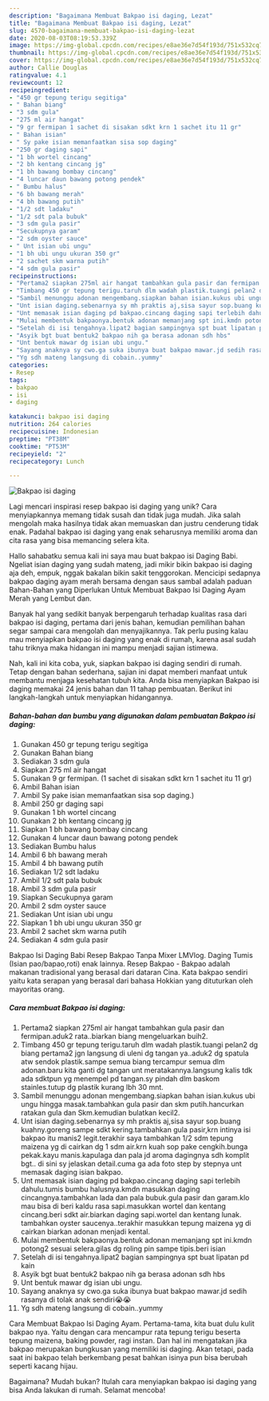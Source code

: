 ```yaml
---
description: "Bagaimana Membuat Bakpao isi daging, Lezat"
title: "Bagaimana Membuat Bakpao isi daging, Lezat"
slug: 4570-bagaimana-membuat-bakpao-isi-daging-lezat
date: 2020-08-03T08:19:53.339Z
image: https://img-global.cpcdn.com/recipes/e8ae36e7d54f193d/751x532cq70/bakpao-isi-daging-foto-resep-utama.jpg
thumbnail: https://img-global.cpcdn.com/recipes/e8ae36e7d54f193d/751x532cq70/bakpao-isi-daging-foto-resep-utama.jpg
cover: https://img-global.cpcdn.com/recipes/e8ae36e7d54f193d/751x532cq70/bakpao-isi-daging-foto-resep-utama.jpg
author: Callie Douglas
ratingvalue: 4.1
reviewcount: 12
recipeingredient:
- "450 gr tepung terigu segitiga"
- " Bahan biang"
- "3 sdm gula"
- "275 ml air hangat"
- "9 gr fermipan 1 sachet di sisakan sdkt krn 1 sachet itu 11 gr"
- " Bahan isian"
- " Sy pake isian memanfaatkan sisa sop daging"
- "250 gr daging sapi"
- "1 bh wortel cincang"
- "2 bh kentang cincang jg"
- "1 bh bawang bombay cincang"
- "4 luncar daun bawang potong pendek"
- " Bumbu halus"
- "6 bh bawang merah"
- "4 bh bawang putih"
- "1/2 sdt ladaku"
- "1/2 sdt pala bubuk"
- "3 sdm gula pasir"
- "Secukupnya garam"
- "2 sdm oyster sauce"
- " Unt isian ubi ungu"
- "1 bh ubi ungu ukuran 350 gr"
- "2 sachet skm warna putih"
- "4 sdm gula pasir"
recipeinstructions:
- "Pertama2 siapkan 275ml air hangat tambahkan gula pasir dan fermipan.aduk2 rata..biarkan biang mengeluarkan buih2."
- "Timbang 450 gr tepung terigu.taruh dlm wadah plastik.tuangi pelan2 dg biang pertama2 jgn langsung di uleni dg tangan ya..aduk2 dg spatula atw sendok plastik.sampe semua biang tercampur semua dlm adonan.baru kita ganti dg tangan unt meratakannya.langsung kalis tdk ada sdktpun yg menempel pd tangan.sy pindah dlm baskom stainles.tutup dg plastik kurang lbh 30 mnt."
- "Sambil menunggu adonan mengembang.siapkan bahan isian.kukus ubi ungu hingga masak.tambahkan gula pasir dan skm putih.hancurkan ratakan gula dan Skm.kemudian bulatkan kecil2."
- "Unt isian daging.sebenarnya sy mh praktis aj,sisa sayur sop.buang kuahny.goreng sampe sdkt kering.tambahkan gula pasir,krn intinya isi bakpao itu manis2 legit.terakhir saya tambahkan 1/2 sdm tepung maizena yg di cairkan dg 1 sdm air.krn kuah sop pake cengkih.bunga pekak.kayu manis.kapulaga dan pala jd aroma dagingnya sdh komplit bgt.. di sini sy jelaskan detail.cuma ga ada foto step by stepnya unt memasak daging isian bakpao."
- "Unt memasak isian daging pd bakpao.cincang daging sapi terlebih dahulu.tumis bumbu halusnya.kmdn masukkan daging cincangnya.tambahkan lada dan pala bubuk.gula pasir dan garam.klo mau bisa di beri kaldu rasa sapi.masukkan wortel dan kentang cincang.beri sdkt air.biarkan daging sapi.wortel dan kentang lunak. tambahkan oyster saucenya..terakhir masukkan tepung maizena yg di cairkan biarkan adonan menjadi kental."
- "Mulai membentuk bakpaonya.bentuk adonan memanjang spt ini.kmdn potong2 sesuai selera.gilas dg roling pin sampe tipis.beri isian"
- "Setelah di isi tengahnya.lipat2 bagian sampingnya spt buat lipatan pd kain"
- "Asyik bgt buat bentuk2 bakpao nih ga berasa adonan sdh hbs"
- "Unt bentuk mawar dg isian ubi ungu."
- "Sayang anaknya sy cwo.ga suka ibunya buat bakpao mawar.jd sedih rasanya di tolak anak sendiri😭😭"
- "Yg sdh mateng langsung di cobain..yummy"
categories:
- Resep
tags:
- bakpao
- isi
- daging

katakunci: bakpao isi daging 
nutrition: 264 calories
recipecuisine: Indonesian
preptime: "PT38M"
cooktime: "PT53M"
recipeyield: "2"
recipecategory: Lunch

---
```



![Bakpao isi daging](https://img-global.cpcdn.com/recipes/e8ae36e7d54f193d/751x532cq70/bakpao-isi-daging-foto-resep-utama.jpg)

Lagi mencari inspirasi resep bakpao isi daging yang unik? Cara menyiapkannya memang tidak susah dan tidak juga mudah. Jika salah mengolah maka hasilnya tidak akan memuaskan dan justru cenderung tidak enak. Padahal bakpao isi daging yang enak seharusnya memiliki aroma dan cita rasa yang bisa memancing selera kita.

Hallo sahabatku semua kali ini saya mau buat bakpao isi Daging Babi. Ngeliat isian daging yang sudah mateng, jadi mikir bikin bakpao isi daging aja deh, empuk, nggak bakalan bikin sakit tenggorokan. Mencicipi sedapnya bakpao daging ayam merah bersama dengan saus sambal adalah paduan Bahan-Bahan yang Diperlukan Untuk Membuat Bakpao Isi Daging Ayam Merah yang Lembut dan.

Banyak hal yang sedikit banyak berpengaruh terhadap kualitas rasa dari bakpao isi daging, pertama dari jenis bahan, kemudian pemilihan bahan segar sampai cara mengolah dan menyajikannya. Tak perlu pusing kalau mau menyiapkan bakpao isi daging yang enak di rumah, karena asal sudah tahu triknya maka hidangan ini mampu menjadi sajian istimewa.


Nah, kali ini kita coba, yuk, siapkan bakpao isi daging sendiri di rumah. Tetap dengan bahan sederhana, sajian ini dapat memberi manfaat untuk membantu menjaga kesehatan tubuh kita. Anda bisa menyiapkan Bakpao isi daging memakai 24 jenis bahan dan 11 tahap pembuatan. Berikut ini langkah-langkah untuk menyiapkan hidangannya.

<!--inarticleads1-->

##### Bahan-bahan dan bumbu yang digunakan dalam pembuatan Bakpao isi daging:

1. Gunakan 450 gr tepung terigu segitiga
1. Gunakan  Bahan biang
1. Sediakan 3 sdm gula
1. Siapkan 275 ml air hangat
1. Gunakan 9 gr fermipan. (1 sachet di sisakan sdkt krn 1 sachet itu 11 gr)
1. Ambil  Bahan isian
1. Ambil  Sy pake isian memanfaatkan sisa sop daging.)
1. Ambil 250 gr daging sapi
1. Gunakan 1 bh wortel cincang
1. Gunakan 2 bh kentang cincang jg
1. Siapkan 1 bh bawang bombay cincang
1. Gunakan 4 luncar daun bawang potong pendek
1. Sediakan  Bumbu halus
1. Ambil 6 bh bawang merah
1. Ambil 4 bh bawang putih
1. Sediakan 1/2 sdt ladaku
1. Ambil 1/2 sdt pala bubuk
1. Ambil 3 sdm gula pasir
1. Siapkan Secukupnya garam
1. Ambil 2 sdm oyster sauce
1. Sediakan  Unt isian ubi ungu
1. Siapkan 1 bh ubi ungu ukuran 350 gr
1. Ambil 2 sachet skm warna putih
1. Sediakan 4 sdm gula pasir


Bakpao Isi Daging Babi Resep Bakpao Tanpa Mixer LMVlog. Daging Tumis (Isian pao/bapao,roti) enak lainnya. Resep Bakpao - Bakpao adalah makanan tradisional yang berasal dari dataran Cina. Kata bakpao sendiri yaitu kata serapan yang berasal dari bahasa Hokkian yang dituturkan oleh mayoritas orang. 

<!--inarticleads2-->

##### Cara membuat Bakpao isi daging:

1. Pertama2 siapkan 275ml air hangat tambahkan gula pasir dan fermipan.aduk2 rata..biarkan biang mengeluarkan buih2.
1. Timbang 450 gr tepung terigu.taruh dlm wadah plastik.tuangi pelan2 dg biang pertama2 jgn langsung di uleni dg tangan ya..aduk2 dg spatula atw sendok plastik.sampe semua biang tercampur semua dlm adonan.baru kita ganti dg tangan unt meratakannya.langsung kalis tdk ada sdktpun yg menempel pd tangan.sy pindah dlm baskom stainles.tutup dg plastik kurang lbh 30 mnt.
1. Sambil menunggu adonan mengembang.siapkan bahan isian.kukus ubi ungu hingga masak.tambahkan gula pasir dan skm putih.hancurkan ratakan gula dan Skm.kemudian bulatkan kecil2.
1. Unt isian daging.sebenarnya sy mh praktis aj,sisa sayur sop.buang kuahny.goreng sampe sdkt kering.tambahkan gula pasir,krn intinya isi bakpao itu manis2 legit.terakhir saya tambahkan 1/2 sdm tepung maizena yg di cairkan dg 1 sdm air.krn kuah sop pake cengkih.bunga pekak.kayu manis.kapulaga dan pala jd aroma dagingnya sdh komplit bgt.. di sini sy jelaskan detail.cuma ga ada foto step by stepnya unt memasak daging isian bakpao.
1. Unt memasak isian daging pd bakpao.cincang daging sapi terlebih dahulu.tumis bumbu halusnya.kmdn masukkan daging cincangnya.tambahkan lada dan pala bubuk.gula pasir dan garam.klo mau bisa di beri kaldu rasa sapi.masukkan wortel dan kentang cincang.beri sdkt air.biarkan daging sapi.wortel dan kentang lunak. tambahkan oyster saucenya..terakhir masukkan tepung maizena yg di cairkan biarkan adonan menjadi kental.
1. Mulai membentuk bakpaonya.bentuk adonan memanjang spt ini.kmdn potong2 sesuai selera.gilas dg roling pin sampe tipis.beri isian
1. Setelah di isi tengahnya.lipat2 bagian sampingnya spt buat lipatan pd kain
1. Asyik bgt buat bentuk2 bakpao nih ga berasa adonan sdh hbs
1. Unt bentuk mawar dg isian ubi ungu.
1. Sayang anaknya sy cwo.ga suka ibunya buat bakpao mawar.jd sedih rasanya di tolak anak sendiri😭😭
1. Yg sdh mateng langsung di cobain..yummy


Cara Membuat Bakpao Isi Daging Ayam. Pertama-tama, kita buat dulu kulit bakpao nya. Yaitu dengan cara mencampur rata tepung terigu beserta tepung maizena, baking powder, ragi instan. Dan hal ini mengatakan jika bakpao merupakan bungkusan yang memiliki isi daging. Akan tetapi, pada saat ini bakpao telah berkembang pesat bahkan isinya pun bisa berubah seperti kacang hijau. 

Bagaimana? Mudah bukan? Itulah cara menyiapkan bakpao isi daging yang bisa Anda lakukan di rumah. Selamat mencoba!

